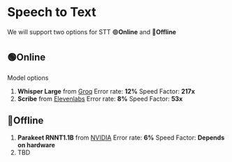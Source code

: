 # Speech to Text

We will support two options for STT 🟢**Online** and 🔴**Offline**

## 🟢Online
Model options

1. **Whisper Large** from [Groq](https://groq.com/) Error rate: **12%** Speed Factor: **217x**
2. **Scribe** from [Elevenlabs](https://www.elevenlabs.io/) Error rate: **8%** Speed Factor: **53x**

## 🔴Offline

1. **Parakeet RNNT1.1B** from [NVIDIA](https://huggingface.co/nvidia/parakeet-tdt-0.6b-v2) Error rate: **6%** Speed Factor: **Depends on hardware**
2. TBD